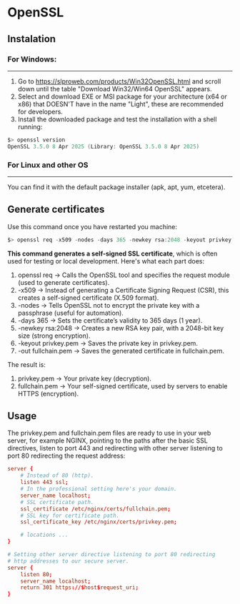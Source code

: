 # OpenSSL

## Instalation

### For Windows:
----------------

1. Go to https://slproweb.com/products/Win32OpenSSL.html and scroll down until the table "Download Win32/Win64 OpenSSL" appears.
2. Select and download EXE or MSI package for your architecture (x64 or x86) that DOESN'T have in the name "Light", these are recommended for developers.
3. Install the downloaded package and test the installation with a shell running:
```PowerShell
$> openssl version
OpenSSL 3.5.0 8 Apr 2025 (Library: OpenSSL 3.5.0 8 Apr 2025)
```

### For Linux and other OS
--------------------------

You can find it with the default package installer (apk, apt, yum, etcetera).

## Generate certificates

Use this command once you have restarted you machine:

```PowerShell
$> openssl req -x509 -nodes -days 365 -newkey rsa:2048 -keyout privkey.pem -out fullchain.pem
```

**This command generates a self-signed SSL certificate**, which is often used for testing or local development. Here's what each part does:

1. openssl req → Calls the OpenSSL tool and specifies the request module (used to generate certificates).
2. -x509 → Instead of generating a Certificate Signing Request (CSR), this creates a self-signed certificate (X.509 format).
3. -nodes → Tells OpenSSL not to encrypt the private key with a passphrase (useful for automation).
4. -days 365 → Sets the certificate’s validity to 365 days (1 year).
5. -newkey rsa:2048 → Creates a new RSA key pair, with a 2048-bit key size (strong encryption).
6. -keyout privkey.pem → Saves the private key in privkey.pem.
7. -out fullchain.pem → Saves the generated certificate in fullchain.pem.

The result is:

1. privkey.pem → Your private key (decryption).
2. fullchain.pem → Your self-signed certificate, used by servers to enable HTTPS (encryption).

## Usage

The privkey.pem and fullchain.pem files are ready to use in your web server, for example NGINX, pointing to the paths after the basic SSL directives, listen to port 443 and redirecting with other server listening to port 80 redirecting the request address:

```conf
server {
    # Instead of 80 (http).
    listen 443 ssl;
    # In the professional setting here's your domain.
    server_name localhost;
    # SSL certificate path.
    ssl_certificate /etc/nginx/certs/fullchain.pem;
    # SSL key for certificate path.
    ssl_certificate_key /etc/nginx/certs/privkey.pem;

    # locations ...
}

# Setting other server directive listening to port 80 redirecting
# http addresses to our secure server.
server {
    listen 80;
    server_name localhost;
    return 301 https://$host$request_uri;
}
```
